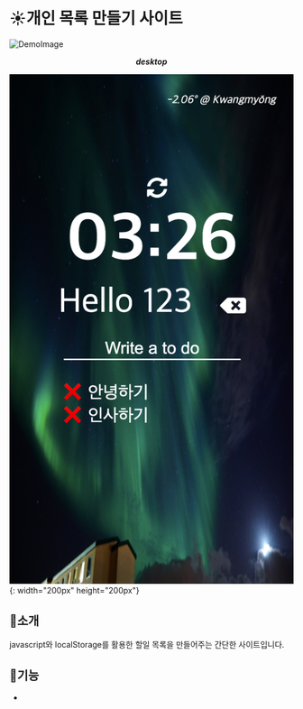 # ☀️개인 목록 만들기 사이트

![DemoImage](images/demo.png)
  ___<center>desktop</center>___

![DemoImage](images/demo_phone.png){: width="200px" height="200px"}
## 📕소개

javascript와 localStorage를 활용한 할일 목록을 만들어주는 간단한 사이트입니다.

## 📕기능

- 
